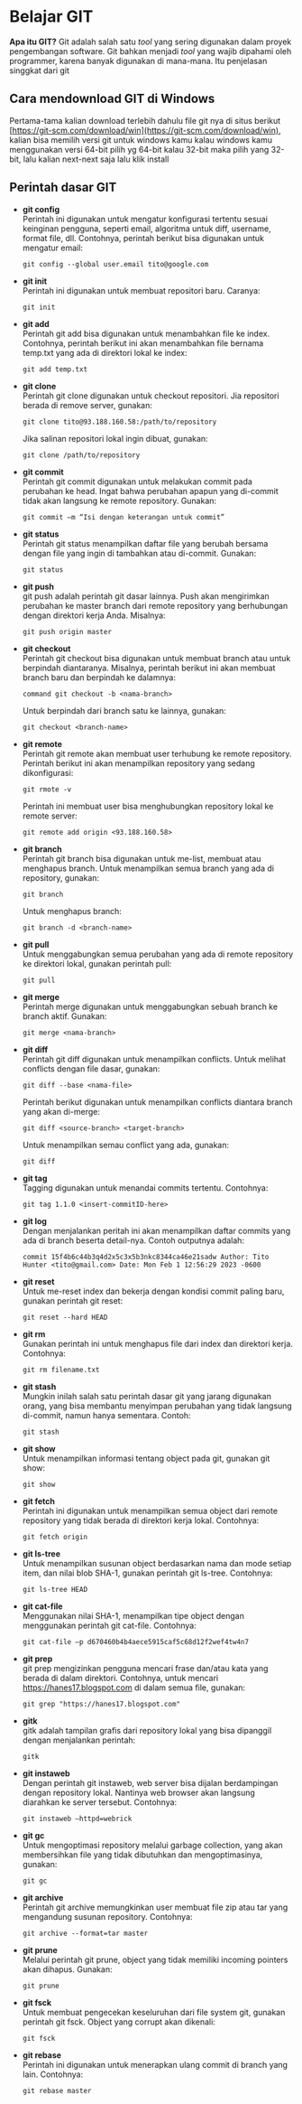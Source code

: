 # Belajar GIT

**Apa itu GIT?**
Git adalah salah satu  _tool_  yang sering digunakan dalam proyek pengembangan software. Git bahkan menjadi  _tool_  yang wajib dipahami oleh programmer, karena banyak digunakan di mana-mana. Itu penjelasan singgkat dari git


## Cara mendownload GIT di Windows

Pertama-tama kalian download terlebih dahulu file git nya di situs berikut [https://git-scm.com/download/win](https://git-scm.com/download/win), kalian bisa memilih versi git untuk windows kamu kalau windows kamu menggunakan versi 64-bit pilih yg 64-bit kalau 32-bit maka pilih yang 32-bit, lalu kalian next-next saja lalu klik install

## Perintah dasar GIT

-   **git config**  
Perintah ini digunakan untuk mengatur konfigurasi tertentu sesuai keinginan pengguna, seperti email, algoritma untuk diff, username, format file, dll. Contohnya, perintah berikut bisa digunakan untuk mengatur email:
    
    `git config --global user.email tito@google.com`
    
-   **git init**  
    Perintah ini digunakan untuk membuat repositori baru. Caranya:
    
    `git init`
    
-   **git add**  
    Perintah git add bisa digunakan untuk menambahkan file ke index. Contohnya, perintah berikut ini akan menambahkan file bernama temp.txt yang ada di direktori lokal ke index:
    
    `git add temp.txt`
    
-   **git clone**  
    Perintah git clone digunakan untuk checkout repositori. Jia repositori berada di remove server, gunakan:
    
    `git clone tito@93.188.160.58:/path/to/repository`
    
    Jika salinan repositori lokal ingin dibuat, gunakan:
    
    `git clone /path/to/repository`
    
-   **git commit**  
    Perintah git commit digunakan untuk melakukan commit pada perubahan ke head. Ingat bahwa perubahan apapun yang di-commit tidak akan langsung ke remote repository. Gunakan:
    
    `git commit –m “Isi dengan keterangan untuk commit”`
    
-   **git status**  
    Perintah git status menampilkan daftar file yang berubah bersama dengan file yang ingin di tambahkan atau di-commit. Gunakan:
    
    `git status`
    
-   **git push**  
    git push adalah perintah git dasar lainnya. Push akan mengirimkan perubahan ke master branch dari remote repository yang berhubungan dengan direktori kerja Anda. Misalnya:
    
    `git push origin master`
    
-   **git checkout**  
    Perintah git checkout bisa digunakan untuk membuat branch atau untuk berpindah diantaranya. Misalnya, perintah berikut ini akan membuat branch baru dan berpindah ke dalamnya:
    
    `command git checkout -b <nama-branch>`
    
    Untuk berpindah dari branch satu ke lainnya, gunakan:
    
    `git checkout <branch-name>`
    
-   **git remote**  
    Perintah git remote akan membuat user terhubung ke remote repository. Perintah berikut ini akan menampilkan repository yang sedang dikonfigurasi:
    
    `git rmote -v`
    
    Perintah ini membuat user bisa menghubungkan repository lokal ke remote server:
    
    `git remote add origin <93.188.160.58>`
    
-   **git branch**  
    Perintah git branch bisa digunakan untuk me-list, membuat atau menghapus branch. Untuk menampilkan semua branch yang ada di repository, gunakan:
    
    `git branch`
    
    Untuk menghapus branch:
    
    `git branch -d <branch-name>`
    
-   **git pull**  
    Untuk menggabungkan semua perubahan yang ada di remote repository ke direktori lokal, gunakan perintah pull:
    
    `git pull`
    
-   **git merge**  
    Perintah merge digunakan untuk menggabungkan sebuah branch ke branch aktif. Gunakan:
    
    `git merge <nama-branch>`
    
-   **git diff**  
    Perintah git diff digunakan untuk menampilkan conflicts. Untuk melihat conflicts dengan file dasar, gunakan:
    
    `git diff --base <nama-file>`
    
    Perintah berikut digunakan untuk menampilkan conflicts diantara branch yang akan di-merge:
    
    `git diff <source-branch> <target-branch>`
    
    Untuk menampilkan semau conflict yang ada, gunakan:
    
    `git diff`
    
-   **git tag**  
    Tagging digunakan untuk menandai commits tertentu. Contohnya:
    
    `git tag 1.1.0 <insert-commitID-here>`
    
-   **git log**  
    Dengan menjalankan peritah ini akan menampilkan daftar commits yang ada di branch beserta detail-nya. Contoh outputnya adalah:
    
    `commit 15f4b6c44b3q4d2x5c3x5b3nkc8344ca46e21sadw
    Author: Tito Hunter <tito@gmail.com>
    Date: Mon Feb 1 12:56:29 2023 -0600`
    
-   **git reset**  
    Untuk me-reset index dan bekerja dengan kondisi commit paling baru, gunakan perintah git reset:
    
    `git reset --hard HEAD`
    
-   **git rm**  
    Gunakan perintah ini untuk menghapus file dari index dan direktori kerja. Contohnya:
    
    `git rm filename.txt`
    
-   **git stash**  
    Mungkin inilah salah satu perintah dasar git yang jarang digunakan orang, yang bisa membantu menyimpan perubahan yang tidak langsung di-commit, namun hanya sementara. Contoh:
    
    `git stash`
    
-   **git show**  
    Untuk menampilkan informasi tentang object pada git, gunakan git show:
    
    `git show`
    
-   **git fetch**  
    Perintah ini digunakan untuk menampilkan semua object dari remote repository yang tidak berada di direktori kerja lokal. Contohnya:
    
    `git fetch origin`
    
-   **git ls-tree**  
    Untuk menampilkan susunan object berdasarkan nama dan mode setiap item, dan nilai blob SHA-1, gunakan perintah git ls-tree. Contohnya:
    
    `git ls-tree HEAD`
    
-   **git cat-file**  
    Menggunakan nilai SHA-1, menampilkan tipe object dengan menggunakan perintah git cat-file. Contohnya:
    
    `git cat-file –p d670460b4b4aece5915caf5c68d12f2wef4tw4n7`
    
-   **git prep**  
    git prep mengizinkan pengguna mencari frase dan/atau kata yang berada di dalam direktori. Contohnya, untuk mencari https://hanes17.blogspot.com di dalam semua file, gunakan:
    
    `git grep "https://hanes17.blogspot.com"`
    
-   **gitk**  
    gitk adalah tampilan grafis dari repository lokal yang bisa dipanggil dengan menjalankan perintah:
    
    `gitk`
    
-   **git instaweb**  
    Dengan perintah git instaweb, web server bisa dijalan berdampingan dengan repository lokal. Nantinya web browser akan langsung diarahkan ke server tersebut. Contohnya:
    
    `git instaweb –httpd=webrick`
    
-   **git gc**  
    Untuk mengoptimasi repository melalui garbage collection, yang akan membersihkan file yang tidak dibutuhkan dan mengoptimasinya, gunakan:
    
    `git gc`
    
-   **git archive**  
    Perintah git archive memungkinkan user membuat file zip atau tar yang mengandung susunan repository. Contohnya:
    
    `git archive --format=tar master`
    
-   **git prune**  
    Melalui perintah git prune, object yang tidak memiliki incoming pointers akan dihapus. Gunakan:
    
    `git prune`
    
-   **git fsck**  
    Untuk membuat pengecekan keseluruhan dari file system git, gunakan perintah git fsck. Object yang corrupt akan dikenali:
    
    `git fsck`
    
-   **git rebase**  
    Perintah ini digunakan untuk menerapkan ulang commit di branch yang lain. Contohnya:
    
    `git rebase master`
    
